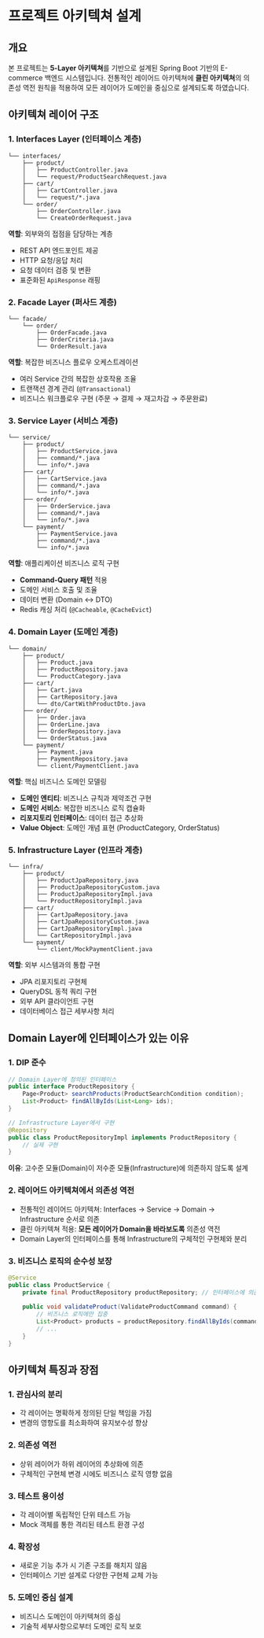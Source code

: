 # 프로젝트 아키텍쳐 설계

## 개요
본 프로젝트는 **5-Layer 아키텍쳐**를 기반으로 설계된 Spring Boot 기반의 E-commerce 백엔드 시스템입니다. 전통적인 레이어드 아키텍쳐에 **클린 아키텍쳐**의 의존성 역전 원칙을 적용하여 모든 레이어가 도메인을 중심으로 설계되도록 하였습니다.

## 아키텍쳐 레이어 구조

### 1. Interfaces Layer (인터페이스 계층)
```
└── interfaces/
    ├── product/
    │   ├── ProductController.java
    │   └── request/ProductSearchRequest.java
    ├── cart/
    │   ├── CartController.java
    │   └── request/*.java
    └── order/
        ├── OrderController.java
        └── CreateOrderRequest.java
```

**역할**: 외부와의 접점을 담당하는 계층
- REST API 엔드포인트 제공
- HTTP 요청/응답 처리
- 요청 데이터 검증 및 변환
- 표준화된 `ApiResponse` 래핑

### 2. Facade Layer (퍼사드 계층)
```
└── facade/
    └── order/
        ├── OrderFacade.java
        ├── OrderCriteria.java
        └── OrderResult.java
```

**역할**: 복잡한 비즈니스 플로우 오케스트레이션
- 여러 Service 간의 복잡한 상호작용 조율
- 트랜잭션 경계 관리 (`@Transactional`)
- 비즈니스 워크플로우 구현 (주문 → 결제 → 재고차감 → 주문완료)

### 3. Service Layer (서비스 계층)
```
└── service/
    ├── product/
    │   ├── ProductService.java
    │   ├── command/*.java
    │   └── info/*.java
    ├── cart/
    │   ├── CartService.java
    │   ├── command/*.java
    │   └── info/*.java
    ├── order/
    │   ├── OrderService.java
    │   ├── command/*.java
    │   └── info/*.java
    └── payment/
        ├── PaymentService.java
        ├── command/*.java
        └── info/*.java
```

**역할**: 애플리케이션 비즈니스 로직 구현
- **Command-Query 패턴** 적용
- 도메인 서비스 호출 및 조율
- 데이터 변환 (Domain ↔ DTO)
- Redis 캐싱 처리 (`@Cacheable`, `@CacheEvict`)

### 4. Domain Layer (도메인 계층)
```
└── domain/
    ├── product/
    │   ├── Product.java
    │   ├── ProductRepository.java
    │   └── ProductCategory.java
    ├── cart/
    │   ├── Cart.java
    │   ├── CartRepository.java
    │   └── dto/CartWithProductDto.java
    ├── order/
    │   ├── Order.java
    │   ├── OrderLine.java
    │   ├── OrderRepository.java
    │   └── OrderStatus.java
    └── payment/
        ├── Payment.java
        ├── PaymentRepository.java
        └── client/PaymentClient.java
```

**역할**: 핵심 비즈니스 도메인 모델링
- **도메인 엔티티**: 비즈니스 규칙과 제약조건 구현
- **도메인 서비스**: 복잡한 비즈니스 로직 캡슐화
- **리포지토리 인터페이스**: 데이터 접근 추상화
- **Value Object**: 도메인 개념 표현 (ProductCategory, OrderStatus)

### 5. Infrastructure Layer (인프라 계층)
```
└── infra/
    ├── product/
    │   ├── ProductJpaRepository.java
    │   ├── ProductJpaRepositoryCustom.java
    │   ├── ProductJpaRepositoryImpl.java
    │   └── ProductRepositoryImpl.java
    ├── cart/
    │   ├── CartJpaRepository.java
    │   ├── CartJpaRepositoryCustom.java
    │   ├── CartJpaRepositoryImpl.java
    │   └── CartRepositoryImpl.java
    └── payment/
        └── client/MockPaymentClient.java
```

**역할**: 외부 시스템과의 통합 구현
- JPA 리포지토리 구현체
- QueryDSL 동적 쿼리 구현
- 외부 API 클라이언트 구현
- 데이터베이스 접근 세부사항 처리

## Domain Layer에 인터페이스가 있는 이유

### 1. DIP 준수
```java
// Domain Layer에 정의된 인터페이스
public interface ProductRepository {
    Page<Product> searchProducts(ProductSearchCondition condition);
    List<Product> findAllByIds(List<Long> ids);
}

// Infrastructure Layer에서 구현
@Repository
public class ProductRepositoryImpl implements ProductRepository {
    // 실제 구현
}
```

**이유**: 고수준 모듈(Domain)이 저수준 모듈(Infrastructure)에 의존하지 않도록 설계

### 2. 레이어드 아키텍쳐에서 의존성 역전
- 전통적인 레이어드 아키텍쳐: Interfaces → Service → Domain → Infrastructure 순서로 의존
- 클린 아키텍쳐 적용: **모든 레이어가 Domain을 바라보도록** 의존성 역전
- Domain Layer의 인터페이스를 통해 Infrastructure의 구체적인 구현체와 분리

### 3. 비즈니스 로직의 순수성 보장
```java
@Service
public class ProductService {
    private final ProductRepository productRepository; // 인터페이스에 의존
    
    public void validateProduct(ValidateProductCommand command) {
        // 비즈니스 로직에만 집중
        List<Product> products = productRepository.findAllByIds(command.getProductIds());
        // ...
    }
}
```

## 아키텍쳐 특징과 장점

### 1. 관심사의 분리
- 각 레이어는 명확하게 정의된 단일 책임을 가짐
- 변경의 영향도를 최소화하여 유지보수성 향상

### 2. 의존성 역전
- 상위 레이어가 하위 레이어의 추상화에 의존
- 구체적인 구현체 변경 시에도 비즈니스 로직 영향 없음

### 3. 테스트 용이성
- 각 레이어별 독립적인 단위 테스트 가능
- Mock 객체를 통한 격리된 테스트 환경 구성

### 4. 확장성
- 새로운 기능 추가 시 기존 구조를 해치지 않음
- 인터페이스 기반 설계로 다양한 구현체 교체 가능

### 5. 도메인 중심 설계
- 비즈니스 도메인이 아키텍쳐의 중심
- 기술적 세부사항으로부터 도메인 로직 보호
